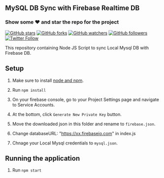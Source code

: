 ## MySQL DB Sync with Firebase Realtime DB

### Show some :heart: and star the repo for the project
[![GitHub stars](https://img.shields.io/github/stars/mdsami/firebase-mysql-sync.svg?style=social&label=Star)](https://github.com/mdsami/firebase-mysql-sync) [![GitHub forks](https://img.shields.io/github/stars/mdsami/firebase-mysql-sync.svg?style=social&label=Fork)](https://github.com/mdsami/firebase-mysql-sync/fork) [![GitHub watchers](https://img.shields.io/github/watchers/mdsami/firebase-mysql-sync.svg?style=social&label=Watch)](https://github.com/mdsami/firebase-mysql-sync) [![GitHub followers](https://img.shields.io/github/followers/mdsami.svg?style=social&label=Follow)](https://github.com/mdsami/firebase-mysql-sync)  
[![Twitter Follow](https://img.shields.io/twitter/follow/mdsami5.svg?style=social)](https://twitter.com/mdsami5)

This repository containing Node JS Script to sync  Local Mysql DB  with Firebase DB.


## Setup

1. Make sure to install [node and npm](https://nodejs.org/en/download).

2. Run `npm install`

3. On your firebase console, go to your Project Settings page and navigate to Service Accounts.

4. At the bottom, click `Generate New Private Key` button.

5. Move the downloaded json in this folder and rename to `firebase.json`.

6. Change  databaseURL: "https://xx.firebaseio.com" in index.js


7. Chnage your Local Mysql credentials to `mysql.json`.

## Running the application

1. Run `npm start`
